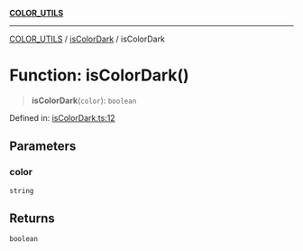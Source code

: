[**COLOR_UTILS**](../../README.md)

***

[COLOR_UTILS](../../README.md) / [isColorDark](../README.md) / isColorDark

# Function: isColorDark()

> **isColorDark**(`color`): `boolean`

Defined in: [isColorDark.ts:12](https://github.com/dailker/everyutil/blob/8ebd741383aff061deffff96bf58a9059d1b9944/src/color/isColorDark.ts#L12)

## Parameters

### color

`string`

## Returns

`boolean`
